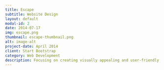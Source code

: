 ```yaml
---
title: Escape
subtitle: Website Design
layout: default
modal-id: 2
date: 2014-07-17
img: escape.png
thumbnail: escape-thumbnail.png
alt: image-alt
project-date: April 2014
client: Start Bootstrap
category: Web Development
description: Focusing on creating visually appealing and user-friendly gaming web pages. Leveraged modern web technologies to ensure a responsive and engaging user experience, delivering high-quality solutions tailored to the gaming community.
---
```

